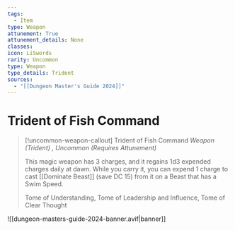 ```yaml
---
tags:
  - Item
type: Weapon
attunement: True
attunement_details: None
classes:
icon: LiSwords
rarity: Uncommon
type: Weapon
type_details: Trident
sources: 
  - "[[Dungeon Master's Guide 2024]]"
---
```

# Trident of Fish Command
>[!uncommon-weapon-callout] Trident of Fish Command
>_Weapon (Trident) , Uncommon (Requires Attunement)_
>
>This magic weapon has 3 charges, and it regains 1d3 expended charges daily at dawn. While you carry it, you can expend 1 charge to cast [[Dominate Beast]] (save DC 15) from it on a Beast that has a Swim Speed.
>
>
>Tome of Understanding, Tome of Leadership and Influence, Tome of Clear Thought
>
>


![[dungeon-masters-guide-2024-banner.avif|banner]]